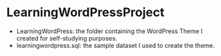 # LearningWordPressProject

- LearningWordPress: the folder containing the WordPress Theme I created for self-studying purposes.
- learningwordpress.sql: the sample dataset I used to create the theme.
